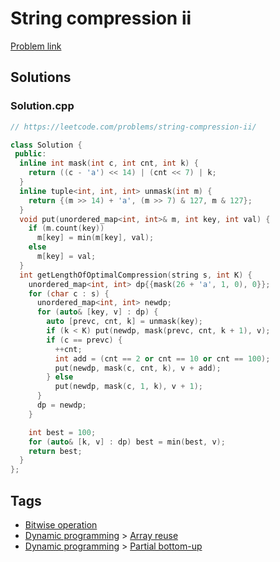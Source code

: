 # String compression ii

[Problem link](https://leetcode.com/problems/string-compression-ii/)

## Solutions


### Solution.cpp
```cpp
// https://leetcode.com/problems/string-compression-ii/

class Solution {
 public:
  inline int mask(int c, int cnt, int k) {
    return ((c - 'a') << 14) | (cnt << 7) | k;
  }
  inline tuple<int, int, int> unmask(int m) {
    return {(m >> 14) + 'a', (m >> 7) & 127, m & 127};
  }
  void put(unordered_map<int, int>& m, int key, int val) {
    if (m.count(key))
      m[key] = min(m[key], val);
    else
      m[key] = val;
  }
  int getLengthOfOptimalCompression(string s, int K) {
    unordered_map<int, int> dp{{mask(26 + 'a', 1, 0), 0}};
    for (char c : s) {
      unordered_map<int, int> newdp;
      for (auto& [key, v] : dp) {
        auto [prevc, cnt, k] = unmask(key);
        if (k < K) put(newdp, mask(prevc, cnt, k + 1), v);
        if (c == prevc) {
          ++cnt;
          int add = (cnt == 2 or cnt == 10 or cnt == 100);
          put(newdp, mask(c, cnt, k), v + add);
        } else
          put(newdp, mask(c, 1, k), v + 1);
      }
      dp = newdp;
    }

    int best = 100;
    for (auto& [k, v] : dp) best = min(best, v);
    return best;
  }
};
```
## Tags

* [Bitwise operation](/Collections/bitwise-operation.md#bitwise-operation)
* [Dynamic programming](/Collections/dynamic-programming.md#dynamic-programming) > [Array reuse](/Collections/dynamic-programming.md#array-reuse)
* [Dynamic programming](/Collections/dynamic-programming.md#dynamic-programming) > [Partial bottom-up](/Collections/dynamic-programming.md#partial-bottom-up)
